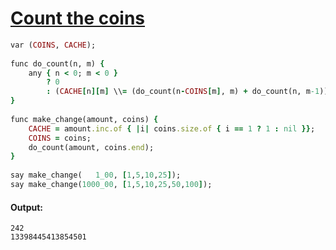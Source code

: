 [1]: http://rosettacode.org/wiki/Count_the_coins

# [Count the coins][1]

```ruby
var (COINS, CACHE);
 
func do_count(n, m) {
    any { n < 0; m < 0 }
        ? 0
        : (CACHE[n][m] \\= (do_count(n-COINS[m], m) + do_count(n, m-1)));
}
 
func make_change(amount, coins) {
    CACHE = amount.inc.of { |i| coins.size.of { i == 1 ? 1 : nil }};
    COINS = coins;
    do_count(amount, coins.end);
}
 
say make_change(   1_00, [1,5,10,25]);
say make_change(1000_00, [1,5,10,25,50,100]);
```

#### Output:
```
242
13398445413854501
```